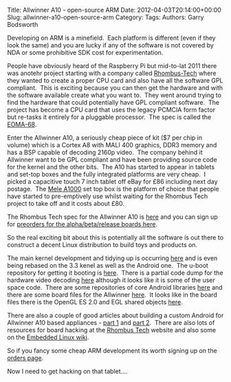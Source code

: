 Title: Allwinner A10 - open-source ARM
Date: 2012-04-03T20:14:00+00:00
Slug: allwinner-a10-open-source-arm
Category: 
Tags: 
Authors: Garry Bodsworth

Developing on ARM is a minefield.&nbsp; Each platform is different (even if they look the same) and you are lucky if any of the software is not covered by NDA or some prohibitive SDK cost for experimentation.

People have obviously heard of the Raspberry Pi but mid-to-lat 2011 there was anotehr project starting with a company called <a href="http://rhombus-tech.net/">Rhombus-Tech</a> where they wanted to create a proper CPU card and also have all the software GPL compliant.&nbsp; This is exciting because you can then get the hardware and with the software available create what you want to.&nbsp; They went around trying to find the hardware that could potentially have GPL compliant software.&nbsp; The project has become a CPU card that uses the legacy PCMCIA form factor but re-tasks it entirely for a pluggable processor.&nbsp; The spec is called the <a href="http://elinux.org/Embedded_Open_Modular_Architecture/EOMA-68">EOMA-68</a>.

Enter the Allwinner A10, a seriously cheap piece of kit ($7 per chip in volume) which is a Cortex A8 with MALI 400 graphics, DDR3 memory and has a BSP capable of decoding 2160p video.&nbsp; The company behind it Allwinner want to be GPL compliant and have been providing source code for the kernel and the other bits.&nbsp; The A10 has started to appear in tablets and set-top boxes and the fully integrated platforms are very cheap.&nbsp; I picked a capacitive touch 7 inch tablet off eBay for £86 including next day postage.&nbsp; The <a href="http://www.cnx-software.com/2012/03/20/allwinner-a10-cortex-a8-based-hackable-mele-a1000-android-stb/">Mele A1000</a> set top box is the platform of choice that people have started to pre-emptively use whilst waiting for the Rhombus Tech project to take off and it costs about £80.

The Rhombus Tech spec for the Allwinner A10 is <a href="http://rhombus-tech.net/allwinner_a10/">here</a> and you can sign up for <a href="http://rhombus-tech.net/allwinner_a10/orders/">preorders for the alpha/beta/release boards here</a>.

So the real exciting bit about this is potentially all the software is out there to construct a decent Linux distribution to build toys and products on.

The main kernel development and tidying up is occurring <a href="https://github.com/amery/linux-allwinner">here</a> and is even being rebased on the 3.3 kenel as well as the Android one.&nbsp; The u-boot repository for getting it booting is <a href="https://github.com/amery/uboot-allwinner">here</a>.&nbsp; There is a partial code dump for the hardware video decoding <a href="https://github.com/amery/allwinner-a10-video">here</a> although it looks like it is some of the user space code.&nbsp; There are some repositories of core Android libraries <a href="https://github.com/arpandeb">here</a> and there are some board files for the Allwinner <a href="https://github.com/arpandeb/allwinner_board_files">here</a>.&nbsp; It looks like in the board files there is the OpenGL ES 2.0 and EGL shared objects <a href="https://github.com/arpandeb/allwinner_board_files/tree/master/crane-common/egl">here</a>.

There are also a couple of good articles about building a custom Android for Allwinner A10 based appliances - <a href="http://arpandeb.com/03/2012/tech-guides/how-to-build-custom-rom-for-allwinner-a10-based-android-tablets-a-tutorial-and-guide.html">part 1</a> and <a href="http://arpandeb.com/03/2012/android-how-to-guides/how-to-build-custom-rom-for-allwinner-a10-based-android-tablets-part-ii.html">part 2</a>.&nbsp; There are also lots of resources for board hacking at the <a href="http://rhombus-tech.net/">Rhombus Tech</a> website and also some on the <a href="http://elinux.org/Hack_A10_devices">Embedded Linux wiki</a>.

So if you fancy some cheap ARM development its worth signing up on the <a href="http://rhombus-tech.net/allwinner_a10/orders/">orders page</a>.

Now I need to get hacking on that tablet....
